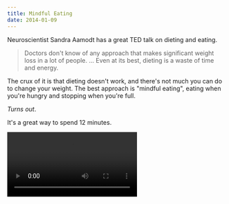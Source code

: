 ```yaml
---
title: Mindful Eating
date: 2014-01-09
---
```


Neuroscientist Sandra Aamodt has a great TED talk on dieting and eating.

> Doctors don't know of any approach that makes significant weight loss in a lot of people. ... Even at its best, dieting is a waste of time and energy.

The crux of it is that dieting doesn't work, and there's not much you can do to change your weight. The best approach is "mindful eating", eating when you're hungry and stopping when you're full.

_Turns out_.

It's a great way to spend 12 minutes.

<Video src="//embed.ted.com/talks/sandra_aamodt_why_dieting_doesn_t_usually_work.html?wmode=opaque" />
